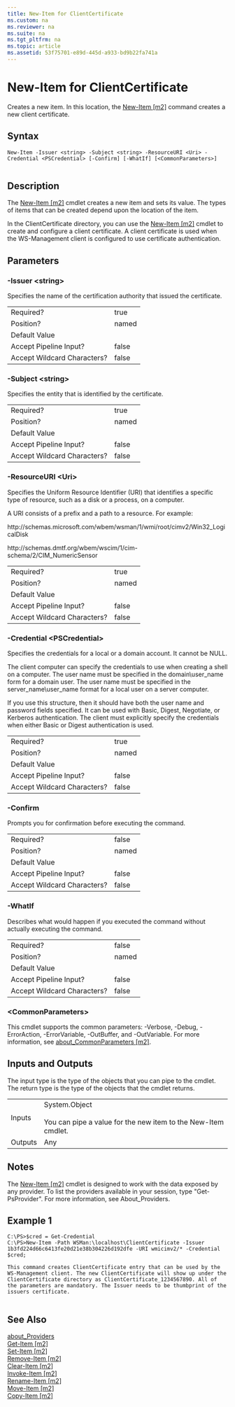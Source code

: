 ```yaml
---
title: New-Item for ClientCertificate
ms.custom: na
ms.reviewer: na
ms.suite: na
ms.tgt_pltfrm: na
ms.topic: article
ms.assetid: 53f75701-e89d-445d-a933-bd9b22fa741a
---
```

# New-Item for ClientCertificate
Creates a new item. In this location, the [New\-Item &#91;m2&#93;](assetId:///005a0eae-0d1b-4fd0-a8f8-135487794106) command creates a new client certificate.  
  
## Syntax  
  
```  
New-Item -Issuer <string> -Subject <string> -ResourceURI <Uri> -Credential <PSCredential> [-Confirm] [-WhatIf] [<CommonParameters>]  
  
```  
  
## Description  
 The [New\-Item &#91;m2&#93;](assetId:///005a0eae-0d1b-4fd0-a8f8-135487794106) cmdlet creates a new item and sets its value. The types of items that can be created depend upon the location of the item.  
  
 In the ClientCertificate directory, you can use the [New\-Item &#91;m2&#93;](assetId:///005a0eae-0d1b-4fd0-a8f8-135487794106) cmdlet to create and configure a client certificate. A client certificate is used when the WS\-Management client is configured to use certificate authentication.  
  
## Parameters  
  
### \-Issuer \<string\>  
 Specifies the name of the certification authority that issued the certificate.  
  
|||  
|-|-|  
|Required?|true|  
|Position?|named|  
|Default Value||  
|Accept Pipeline Input?|false|  
|Accept Wildcard Characters?|false|  
  
### \-Subject \<string\>  
 Specifies the entity that is identified by the certificate.  
  
|||  
|-|-|  
|Required?|true|  
|Position?|named|  
|Default Value||  
|Accept Pipeline Input?|false|  
|Accept Wildcard Characters?|false|  
  
### \-ResourceURI \<Uri\>  
 Specifies the Uniform Resource Identifier \(URI\) that identifies a specific type of resource, such as a disk or a process, on a computer.  
  
 A URI consists of a prefix and a path to a resource. For example:  
  
 http:\/\/schemas.microsoft.com\/wbem\/wsman\/1\/wmi\/root\/cimv2\/Win32\_LogicalDisk  
  
 http:\/\/schemas.dmtf.org\/wbem\/wscim\/1\/cim\-schema\/2\/CIM\_NumericSensor  
  
|||  
|-|-|  
|Required?|true|  
|Position?|named|  
|Default Value||  
|Accept Pipeline Input?|false|  
|Accept Wildcard Characters?|false|  
  
### \-Credential \<PSCredential\>  
 Specifies the credentials for a local or a domain account. It cannot be NULL.  
  
 The client computer can specify the credentials to use when creating  a shell on a computer. The user name must be specified in the domain\\user\_name form for a domain user. The user name must be specified in the server\_name\\user\_name format for a local user on a server computer.  
  
 If you use this structure, then it should have both the user name and password fields specified. It can be used with Basic, Digest, Negotiate, or Kerberos authentication. The client must explicitly specify the credentials when either Basic or Digest authentication is used.  
  
|||  
|-|-|  
|Required?|true|  
|Position?|named|  
|Default Value||  
|Accept Pipeline Input?|false|  
|Accept Wildcard Characters?|false|  
  
### \-Confirm  
 Prompts you for confirmation before executing the command.  
  
|||  
|-|-|  
|Required?|false|  
|Position?|named|  
|Default Value||  
|Accept Pipeline Input?|false|  
|Accept Wildcard Characters?|false|  
  
### \-WhatIf  
 Describes what would happen if you executed the command without actually executing the command.  
  
|||  
|-|-|  
|Required?|false|  
|Position?|named|  
|Default Value||  
|Accept Pipeline Input?|false|  
|Accept Wildcard Characters?|false|  
  
### \<CommonParameters\>  
 This cmdlet supports the common parameters: \-Verbose, \-Debug, \-ErrorAction, \-ErrorVariable, \-OutBuffer, and \-OutVariable. For more information, see [about\_CommonParameters &#91;m2&#93;](assetId:///cd121ee6-f6a8-4aa6-8f89-94edcedb6780).  
  
## Inputs and Outputs  
 The input type is the type of the objects that you can pipe to the cmdlet. The return type is the type of the objects that the cmdlet returns.  
  
|||  
|-|-|  
|Inputs|System.Object<br /><br /> You can pipe a value for the new item to the New\-Item cmdlet.|  
|Outputs|Any|  
  
## Notes  
 The [New\-Item &#91;m2&#93;](assetId:///005a0eae-0d1b-4fd0-a8f8-135487794106) cmdlet is designed to work with the data exposed by any provider. To list the providers available in your session, type "Get\-PsProvider". For more information, see About\_Providers.  
  
## Example 1  
  
```  
C:\PS>$cred = Get-Credential  
C:\PS>New-Item -Path WSMan:\localhost\ClientCertificate -Issuer 1b3fd224d66c6413fe20d21e38b304226d192dfe -URI wmicimv2/* -Credential $cred;  
  
This command creates ClientCertificate entry that can be used by the WS-Management client. The new ClientCertificate will show up under the ClientCertificate directory as ClientCertificate_1234567890. All of the parameters are mandatory. The Issuer needs to be thumbprint of the issuers certificate.  
  
```  
  
## See Also  
 [about\_Providers](assetId:///55e2974f-3314-48d2-8b1b-abdea6b303cb)   
 [Get\-Item &#91;m2&#93;](assetId:///0650f666-6d85-4b5f-ab57-34fd9b3d6f19)   
 [Set\-Item &#91;m2&#93;](assetId:///2ae0f9bc-105b-4363-8410-7f94a3c12fa3)   
 [Remove\-Item &#91;m2&#93;](assetId:///f98b4219-60df-408b-bdc8-994f920fc7bd)   
 [Clear\-Item &#91;m2&#93;](assetId:///b5937fc5-533c-4ac2-9885-61db6df3067d)   
 [Invoke\-Item &#91;m2&#93;](assetId:///38a9887b-ce1a-4bde-be4e-98012efae204)   
 [Rename\-Item &#91;m2&#93;](assetId:///cf036d63-7739-4f1c-ba54-d1049fbcf21d)   
 [Move\-Item &#91;m2&#93;](assetId:///c52264a4-b567-453b-89d5-1ead1289f21b)   
 [Copy\-Item &#91;m2&#93;](assetId:///2c819aec-96c0-49e9-ae3e-9a57559ec99a)